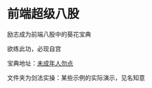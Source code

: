 # 前端超级八股
励志成为前端八股中的葵花宝典

欲练此功，必现自宫

宝典地址：[未成年人勿点](https://github.com/yangeee/js-fuck/blob/master/8good.md)

文件夹为剑法实操：某些示例的实际演示，见名知意
